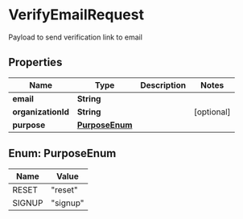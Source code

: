 

# VerifyEmailRequest

Payload to send verification link to email

## Properties

| Name | Type | Description | Notes |
|------------ | ------------- | ------------- | -------------|
|**email** | **String** |  |  |
|**organizationId** | **String** |  |  [optional] |
|**purpose** | [**PurposeEnum**](#PurposeEnum) |  |  |



## Enum: PurposeEnum

| Name | Value |
|---- | -----|
| RESET | &quot;reset&quot; |
| SIGNUP | &quot;signup&quot; |



